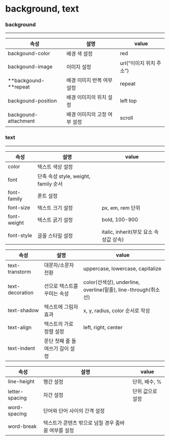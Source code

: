 # background, text

### background

---

| 속성 | 설명 | value |
| --- | --- | --- |
| backgound-color | 배경 색 설정 | red | #eeeeee | rgb(75, 0, 130) | rgba(75, 0, 130, 0.5) |
| backgound-image | 이미지 설정 | url(”이미지 위치 주소”) |
| **backgound-**repeat | 배경 이미지 반복 여부 설정 | repeat | repeat-x | repeat-y | no-repeat |
| backgound-position | 배경 이미지의 위치 설정 | left top | center | left 50px top 20px | 25% 75% |
| backgound-attachment | 배경 이미지의 고정 여부 설정 | scroll | fixed | auto |

### text

---

| 속성 | 설명 | value |
| --- | --- | --- |
| color | 텍스트 색상 설정 |  |
| font | 단축 속성 style, weight, family 순서 |  |
| font-family | 폰트 설정 |  |
| font-size | 텍스트 크기 설정 | px, em, rem 단위 |
| font-weight | 텍스트 굵기 설정 | bold, 100-900 |
| font-style | 글꼴 스타일 설정 | italic, inherit(부모 요소 속성값 상속) |

| 속성 | 설명 | value |
| --- | --- | --- |
| text-transtorm | 대문자/소문자 전환 | uppercase, lowercase, capitalize |
| text-decoration | 선으로 텍스트를 꾸미는 속성 | color(선색상), underline, overline(밑줄), line-through(취소선) |
| text-shadow | 텍스트에 그림자 효과 | x, y, radius, color 순서로 작성 |
| text-align | 텍스트의 가로 정렬 설정 | left, right, center |
| text-indent | 문단 첫째 줄 들여쓰기 길이 설정 |  |

| 속성 | 설명 | value |
| --- | --- | --- |
| line-height | 행간 설정 | 단위, 배수, % |
| letter-spacing | 자간 설정 | 단위 값으로 설정 |
| word-spacing | 단어와 단어 사이의 간격 설정 |  |
| word-break | 텍스트가 콘텐츠 밖으로 넘칠 경우 줌바꿈 여부를 설정 |  |

###